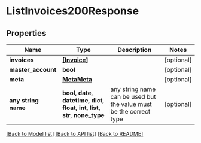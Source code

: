 # ListInvoices200Response


## Properties
Name | Type | Description | Notes
------------ | ------------- | ------------- | -------------
**invoices** | [**[Invoice]**](Invoice.md) |  | [optional] 
**master_account** | **bool** |  | [optional] 
**meta** | [**MetaMeta**](MetaMeta.md) |  | [optional] 
**any string name** | **bool, date, datetime, dict, float, int, list, str, none_type** | any string name can be used but the value must be the correct type | [optional]

[[Back to Model list]](../README.md#documentation-for-models) [[Back to API list]](../README.md#documentation-for-api-endpoints) [[Back to README]](../README.md)


